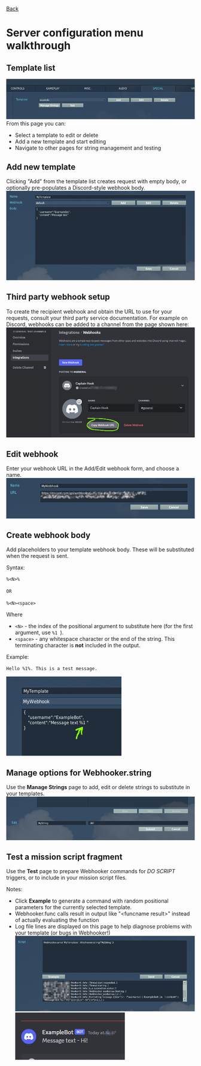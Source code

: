 [Back](../Readme.md)
# Server configuration menu walkthrough

## Template list
![Root options menu - select template](Images/TemplateList.png)
From this page you can:
* Select a template to edit or delete
* Add a new template and start editing
* Navigate to other pages for string management and testing

## Add new template
Clicking "Add" from the template list creates request with empty body, or optionally pre-populates a Discord-style webhook body.
![Discord-style webhook body](Images/DiscordCreateTemplate.png)

## Third party webhook setup
To create the recipient webhook and obtain the URL to use for your requests, consult your third party service documentation. For example on Discord, webhooks can be added to a channel from the page shown here:
![Create a channel webhook in Discord](Images/GetWebhookURL.png)

## Edit webhook
Enter your webhook URL in the Add/Edit webhook form, and choose a name.
![Set URL in DCS options menu](Images/CreateWebhook.png)

## Create webhook body
Add placeholders to your template webhook body. These will be substituted when the request is sent. 

Syntax:
```
%<N>%

OR

%<N><space>
```
Where
* `<N>` - the index of the positional argument to substitute here (for the first argument, use `%1 `).
* `<space>` - any whitespace character or the end of the string. This terminating character is **not** included in the output.

Example:
```
Hello %1%. This is a test message.
```
![Request body with placeholders](Images/AddPlaceholder.png)

## Manage options for Webhooker.string
Use the **Manage Strings** page to add, edit or delete strings to substitute in your templates.
![Edit substitution string](Images/AddString.png)

## Test a mission script fragment
Use the **Test** page to prepare Webhooker commands for *DO SCRIPT* triggers, or to include in your mission script files.

Notes:
* Click **Example** to generate a command with random positional parameters for the currently selected template. 
* Webhooker.func calls result in output like "\<funcname result\>" instead of actually evaluating the function
* Log file lines are displayed on this page to help diagnose problems with your template (or bugs in Webhooker!)
![Test webhook page](Images/TestSend.png)
![Message received in Discord](Images/MessageArrives.png)